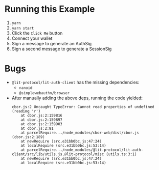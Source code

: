 # Running this Example

1. `yarn`
2. `yarn start`
3. Click the `Click Me` button
4. Connect your wallet
5. Sign a message to generate an AuthSig
6. Sign a second message to generate a SessionSig

# Bugs

- `@lit-protocol/lit-auth-client` has the missing dependencies:
  - `nanoid`
  - `@simplewebauthn/browser`
- After manually adding the above deps, running the code yielded:
  ```
  cbor.js:2 Uncaught TypeError: Cannot read properties of undefined (reading 'r')
      at cbor.js:2:159816
      at cbor.js:2:159897
      at cbor.js:2:159903
      at cbor.js:2:81
      at parcelRequire.../node_modules/cbor-web/dist/cbor.js (cbor.js:2:189)
      at newRequire (src.e31bb0bc.js:47:24)
      at localRequire (src.e31bb0bc.js:53:14)
      at parcelRequire.../node_modules/@lit-protocol/lit-auth-client/src/lib/utils.js.@lit-protocol/misc (utils.ts:3:1)
      at newRequire (src.e31bb0bc.js:47:24)
      at localRequire (src.e31bb0bc.js:53:14)
  ```
